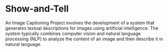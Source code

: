 # Show-and-Tell
An Image Captioning Project involves the development of a system that generates textual descriptions for images using artificial intelligence. The system typically combines computer vision and natural language processing (NLP) to analyze the content of an image and then describe it in natural language.
